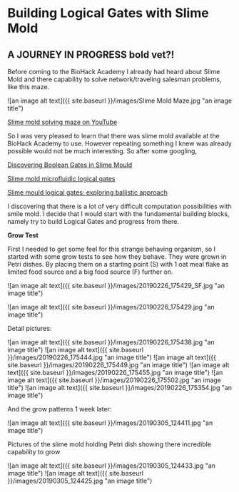 # Building Logical Gates with Slime Mold

## A JOURNEY IN PROGRESS   **bold**    **vet?!**


Before coming to the BioHack Academy I already had heard about Slime Mold and there capability to solve network/traveling salesman problems, like this maze. 

![an image alt text]({{ site.baseurl }}/images/Slime Mold Maze.jpg "an image title")

[Slime mold solving maze on YouTube](https://www.youtube.com/watch?v=5UfMU9TsoEM)

So I was very pleased to learn that there was slime mold available at the BioHack Academy to use. However repeating something I knew was already possible would not be much interesting. So after some googling,

[Discovering Boolean Gates in Slime Mould](https://arxiv.org/pdf/1607.02168.pdf)

[Slime mold microfluidic logical gates](https://www.researchgate.net/publication/260914318_Slime_mold_microfluidic_logical_gates)

[Slime mould logical gates: exploring ballistic approach](https://arxiv.org/abs/1005.2301)

I discovering that there is a lot of very difficult computation possibilities with smile mold.  I decide that I would start with the fundamental building blocks, namely try to build Logical Gates and progress from there.

**Grow Test**

First I needed to get some feel for this strange behaving organism, so I started with some grow tests to see how they behave. They were grown in Petri dishes. By placing them on a starting point  (S) with 1 oat meal flake as limited food source and a big food source (F) further on.

![an image alt text]({{ site.baseurl }}/images/20190226_175429_SF.jpg "an image title")

![an image alt text]({{ site.baseurl }}/images/20190226_175429.jpg "an image title")

Detail pictures:

![an image alt text]({{ site.baseurl }}/images/20190226_175438.jpg "an image title")
![an image alt text]({{ site.baseurl }}/images/20190226_175444.jpg "an image title")
![an image alt text]({{ site.baseurl }}/images/20190226_175449.jpg "an image title")
![an image alt text]({{ site.baseurl }}/images/20190226_175455.jpg "an image title")
![an image alt text]({{ site.baseurl }}/images/20190226_175502.jpg "an image title")
![an image alt text]({{ site.baseurl }}/images/20190226_175354.jpg "an image title")

And the grow patterns 1 week later:

![an image alt text]({{ site.baseurl }}/images/20190305_124411.jpg "an image title")

Pictures of the slime mold holding Petri dish showing there incredible capability to grow 

![an image alt text]({{ site.baseurl }}/images/20190305_124433.jpg "an image title")
![an image alt text]({{ site.baseurl }}/images/20190305_124425.jpg "an image title")

	

	



